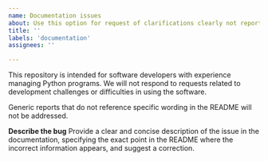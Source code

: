 ```yaml
---
name: Documentation issues
about: Use this option for request of clarifications clearly not reported in the README. Not for usage support.
title: ''
labels: 'documentation'
assignees: ''

---
```

This repository is intended for software developers with experience managing Python programs. We will not respond to requests related to development challenges or difficulties in using the software.

Generic reports that do not reference specific wording in the README will not be addressed.
 
**Describe the bug**
Provide a clear and concise description of the issue in the documentation, specifying the exact point in the README where the incorrect information appears, and suggest a correction.
